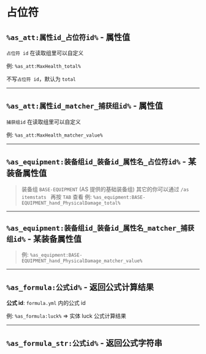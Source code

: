 # 占位符

## `%as_att:属性id_占位符id%` - 属性值

`占位符 id` 在读取组里可以自定义

例: `%as_att:MaxHealth_total%`

不写`占位符 id`，默认为 `total`

---

## `%as_att:属性id_matcher_捕获组id%` - 属性值

`捕获组id` 在读取组里可以自定义

例: `%as_att:MaxHealth_matcher_value%`

---

## `%as_equipment:装备组id_装备id_属性名_占位符id%` - 某装备属性值

> 装备组 `BASE-EQUIPMENT` (AS 提供的基础装备组)
> 其它的你可以通过 `/as itemstats ` 再按 `TAB` 查看
> 例: `%as_equipment:BASE-EQUIPMENT_hand_PhysicalDamage_total%`

---

## `%as_equipment:装备组id_装备id_属性名_matcher_捕获组id%` - 某装备属性值

> 例: `%as_equipment:BASE-EQUIPMENT_hand_PhysicalDamage_matcher_value%`

---

## `%as_formula:公式id%` - 返回公式计算结果

**公式 id**: `formula.yml` 内的公式 id

例: `%as_formula:luck%` => 实体 luck 公式计算结果

---

## `%as_formula_str:公式id%` - 返回公式字符串
